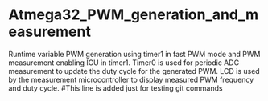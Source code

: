 # Atmega32_PWM_generation_and_measurement
Runtime variable PWM generation using timer1 in fast PWM mode and PWM measurement enabling ICU in timer1. 
Timer0 is used for periodic ADC measurement to update the duty cycle for the generated PWM.
LCD is used by the measurement microcontroller to display measured PWM frequency and duty cycle.
#This line is added just for testing git commands
